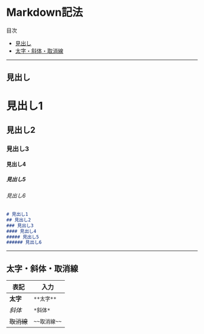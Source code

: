 # Markdown記法

目次
- [見出し](#見出し)
- [太字・斜体・取消線](#太字斜体取消線)

---

## 見出し
# 見出し1
## 見出し2
### 見出し3
#### 見出し4
##### 見出し5
###### 見出し6

```markdown
# 見出し1
## 見出し2
### 見出し3
#### 見出し4
##### 見出し5
###### 見出し6
```

---

## 太字・斜体・取消線

| 表記 | 入力 |
| --- | --- |
| **太字** | `**太字**` |
| *斜体* | `*斜体*` |
| ~~取消線~~ | `~~取消線~~` |



